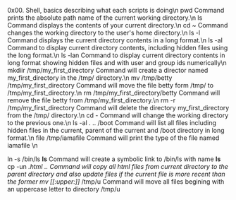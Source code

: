 0x00. Shell, basics describing what each scripts is doing\n
pwd Command prints the absolute path name of the current working directory.\n
ls Command displays the contents of your current directory.\n
cd ~ Command changes the working directory to the user's home directory.\n
ls -l  Command displays the current directory contents in a long format.\n
ls -al  Command to display current directory contents, including hidden files using the long format.\n
ls -lan Command to display current directory contents in long format showing hidden files and with user and group ids numerically\n
mkdiir /tmp/my_first_directory  Command will create a director named my_first_directory in the /tmp/ directory.\n
mv /tmp/betty /tmp/my_first_directory Command will move the file betty form /tmp/ to /tmp/my_first_directory.\n
rm /tmp/my_first_directory/betty Command will remove the file betty from  /tmp/my_first_directory.\n
rm -r /tmp/my_first_directory Command will delete the directory my_first_directory from the /tmp/ directory.\n
cd - Command will change the working directory to the previous one.\n
ls -al . .. /boot Command will list all files including hidden files in the current, parent of the current  and /boot directory in long format.\n
file /tmp/iamafile Command will print the type of the file named iamafile \n

ln -s /bin/ls __ls__ Command will create a symbolic link to /bin/ls with name __ls__
cp -un *.html ..   Command will copy all html files from current directory to the parent directory and also update files if the current file is more recent than the former
mv [[:upper:]]* /tmp/u Command will move all files begining with an uppercase letter to directory /tmp/u
